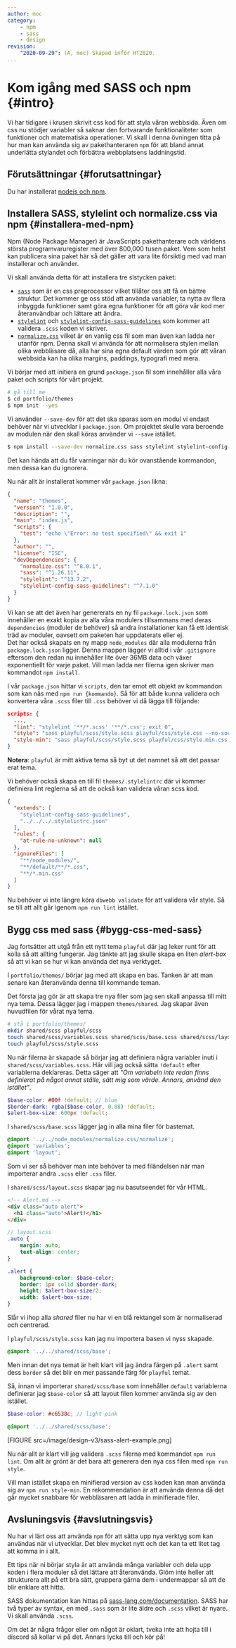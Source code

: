 ```yaml
---
author: moc
category:
    - npm
    - sass
    - design
revision:
    "2020-09-29": (A, moc) Skapad inför HT2020.
...
```

Kom igång med SASS och npm {#intro}
=====================================
Vi har tidigare i krusen skrivit css kod för att styla våran webbsida. Även om css nu stödjer variabler så saknar den fortvarande funktionaliteter som funktioner och matematiska operationer.
Vi skall i denna övningen titta på hur man kan använda sig av pakethanteraren `npm` för att bland annat underlätta stylandet och förbättra webbplatsens laddningstid.

<!--  more  -->

Förutsättningar {#forutsattningar}
-------------------------------------
Du har installerat [nodejs och npm](https://dbwebb.se/kunskap/installera-node-och-npm).


Installera SASS, stylelint och normalize.css via npm {#installera-med-npm}
---------------------------------------------------------------------------
Npm (Node Package Manager) är JavaScripts pakethanterare och världens största programvaruregister med över 800,000 tusen paket. Vem som helst kan publicera sina paket här så det gäller att vara lite försiktig med vad man installerar och använder.

Vi skall använda detta för att installera tre slstycken paket:
* [`sass`](https://www.npmjs.com/package/sass) som är en css preprocessor vilket tillåter oss att få en bättre struktur. Det kommer ge oss stöd att använda variabler, ta nytta av flera inbyggda funktioner samt göra egna funktioner för att göra vår kod mer återanvändbar och lättare att ändra.   
* [`stylelint`](https://www.npmjs.com/package/stylelint) och [`stylelint-config-sass-guidelines`](https://www.npmjs.com/package/stylelint-config-sass-guidelines) som kommer att validera `.scss` koden vi skriver.
* [`normalize.css`](https://www.npmjs.com/package/normalize.css) vilket är en vanlig css fil som man även kan ladda ner utanför npm. Denna skall vi använda för att normalisera stylen mellan olika webbläsare då, alla har sina egna default värden som gör att våran webbsida kan ha olika margins, paddings, typografi med mera.

Vi börjar med att initiera en grund `package.json` fil som innehåller alla våra paket och scripts för vårt projekt.

```bash
# gå till me
$ cd portfolio/themes
$ npm init --yes
```

Vi använder `--save-dev` för att det ska sparas som en modul vi endast behöver när vi utvecklar i `package.json`. Om projektet skulle vara beroende av modulen när den skall köras använder vi `--save` istället.

```bash
$ npm install --save-dev normalize.css sass stylelint stylelint-config-sass-guidelines
```

Det kan hända att du får varningar när du kör ovanstående kommandon, men dessa kan du ignorera.

Nu när allt är installerat kommer vår `package.json` likna:

```json
{
  "name": "themes",
  "version": "1.0.0",
  "description": "",
  "main": "index.js",
  "scripts": {
    "test": "echo \"Error: no test specified\" && exit 1"
  },
  "author": "",
  "license": "ISC",
  "devDependencies": {
    "normalize.css": "^8.0.1",
    "sass": "^1.26.11",
    "stylelint": "^13.7.2",
    "stylelint-config-sass-guidelines": "^7.1.0"
  }
}
```

Vi kan se att det även har genererats en ny fil `package.lock.json` som innehåller en exakt kopia av alla våra modulers tillsammans med deras `dependencies` (moduler de behöver) så andra installationer kan få ett identisk träd av moduler, oavsett  om paketen har uppdaterats eller ej.   
Det har också skapats en ny mapp `node_modules` där alla modulerna från `package.lock.json` ligger. Denna mappen lägger vi alltid i vår `.gitignore` eftersom den redan nu innehåller lite över 36MB data och växer exponentiellt för varje paket. Vill man ladda ner filerna igen skriver man kommandot `npm install`.

I vår `package.json` hittar vi `scripts`, den tar emot ett objekt av kommandon som kan nås med `npm run {kommando}`. Så för att både kunna validera och konvertera våra `.scss` filer till `.css` behöver vi då lägga till följande:

```json
scripts: {
  ...,
  "lint": "stylelint '**/*.scss' '**/*.css'; exit 0",
  "style": "sass playful/scss/style.scss playful/css/style.css --no-source-map",
  "style-min": "sass playful/scss/style.scss playful/css/style.min.css --no-source-map --style compressed"
}
```
**Notera**: `playful` är mitt aktiva tema så byt ut det namnet så att det passar erat tema.

Vi behöver också skapa en till fil `themes/.stylelintrc` där vi kommer definiera lint reglerna så att de också kan validera våran scss kod.

```json
{
  "extends": [
    "stylelint-config-sass-guidelines",
    "../../../.stylelintrc.json"
  ],
  "rules": {
    "at-rule-no-unknown": null
  },
  "ignoreFiles": [
    "**/node_modules/",
    "**/default/**/*.css",
    "**/*.min.css"
  ]
}
```
Nu behöver vi inte längre köra `dbwebb validate` för att validera vår style. Så se till att allt går igenom `npm run lint` istället.


Bygg css med sass {#bygg-css-med-sass}
---------------------------------------
Jag fortsätter att utgå från ett nytt tema `playful` där jag leker runt för att kolla så att allting fungerar. Jag tänkte att jag skulle skapa en liten *alert-box* så att vi kan se hur vi kan använda det nya verktyget.

I `portfolio/themes/` börjar jag med att skapa en bas. Tanken är att man senare kan återanvända denna till kommande teman.

Det första jag gör är att skapa tre nya filer som jag sen skall anpassa till mitt nya tema. Dessa lägger jag i mappen `themes/shared`. Jag skapar även huvudfilen för vårat nya tema.


```bash
# stå i portfolio/themes/
mkdir shared/scss playful/scss
touch shared/scss/variables.scss shared/scss/base.scss shared/scss/layout.scss
touch playful/scss/style.scss
```

Nu när filerna är skapade så börjar jag att definiera några variabler inuti i `shared/scss/variables.scss`. Här vill jag också sätta `!default` efter variablerna deklareras. Detta säger att *"Om variabeln inte redan finns definierat på något annat ställe, sätt mig som värde. Annars, använd den istället"*.

```scss
$base-color: #00f !default; // blue
$border-dark: rgba($base-color, 0.88) !default;
$alert-box-size: 600px !default;
```

I `shared/scss/base.scss` lägger jag in alla mina filer för bastemat.
```scss
@import '../../node_modules/normalize.css/normalize';
@import 'variables';
@import 'layout';
```
Som vi ser så behöver man inte behöver ta med filändelsen när man importerar andra `.scss` eller `.css` filer.


I `shared/scss/layout.scss` skapar jag nu basutseendet för vår HTML.

```html
<!-- Alert.md -->
<div class="auto alert">
  <h1 class="auto">Alert!</h1>
</div>
```

```scss
// layout.scss
.auto {
    margin: auto;
    text-align: center;
}

.alert {
    background-color: $base-color;
    border: 1px solid $border-dark;
    height: $alert-box-size/2;
    width: $alert-box-size;
}
```

Slår vi ihop alla *shared* filer nu har vi en blå rektangel som är normaliserad och centrerad.


I `playful/scss/style.scss` kan jag nu importera basen vi nyss skapade.

```scss
@import '../../shared/scss/base';
```

Men innan det nya temat är helt klart vill jag ändra färgen på `.alert` samt dess `border` så det blir en mer passande färg för `playful` temat.

Så, innan vi importerar `shared/scss/base` som innehåller `default` variablerna definierar jag `$base-color` så att layout filen kommer använda sig av den istället.

```scss
$base-color: #c6538c; // light pink

@import '../../shared/scss/base';
```

[FIGURE src=/image/design-v3/sass-alert-example.png]

Nu när allt är klart vill jag validera `.scss` filerna med kommandot `npm run lint`. Om allt är grönt är det bara att generera den nya css filen med `npm run style`.

Vill man istället skapa en minifierad version av css koden kan man använda sig av `npm run style-min`. En rekommendation är att använda denna då det går mycket snabbare för webbläsaren att ladda in minifierade filer.


Avsluningsvis  {#avslutningsvis}
-------------------------------------
Nu har vi lärt oss att använda `npm` för att sätta upp nya verktyg som kan användas när vi utvecklar. Det blev mycket nytt och det kan ta ett litet tag att komma in i allt.

Ett tips när ni börjar styla är att använda många variabler och dela upp koden i flera moduler så det lättare att återanvända. Glöm inte heller att strukturera allt på ett bra sätt, gruppera gärna dem i undermappar så att de blir enklare att hitta.

SASS dokumentation kan hittas på [sass-lang.com/documentation](https://sass-lang.com/documentation). SASS har två typer av syntax, en med `.sass` som är lite äldre och `.scss` vilket är nyare. Vi skall använda `.scss`.

Om det är några frågor eller om något är oklart, tveka inte att hojta till i discord så kollar vi på det. Annars lycka till och kör på!